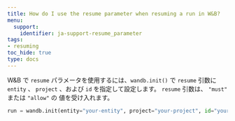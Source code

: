 ```yaml
---
title: How do I use the resume parameter when resuming a run in W&B?
menu:
  support:
    identifier: ja-support-resume_parameter
tags:
- resuming
toc_hide: true
type: docs
---
```


W&B で `resume` パラメータを使用するには、`wandb.init()` で `resume` 引数に `entity` 、 `project` 、および `id` を指定して設定します。 `resume` 引数は、 `"must"` または `"allow"` の 値を受け入れます。

```python
run = wandb.init(entity="your-entity", project="your-project", id="your-run-id", resume="must")
```
